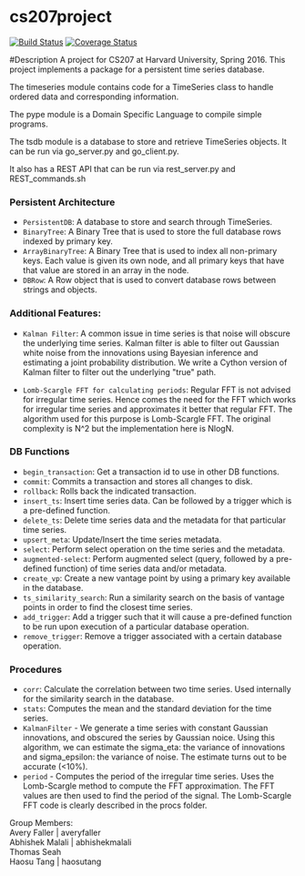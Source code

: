 # cs207project

[![Build Status](https://travis-ci.org/207leftovers/cs207project.svg?branch=master)](https://travis-ci.org/207leftovers/cs207project)
[![Coverage Status](https://coveralls.io/repos/github/207leftovers/cs207project/badge.svg?branch=master)](https://coveralls.io/github/207leftovers/cs207project?branch=master)

#Description
A project for CS207 at Harvard University, Spring 2016.  This project implements a package for a persistent time series database.
<br />

The timeseries module contains code for a TimeSeries class to handle ordered data and corresponding information.  <br />

The pype module is a Domain Specific Language to compile simple programs. <br />

The tsdb module is a database to store and retrieve TimeSeries objects. It can be run via go_server.py and go_client.py. <br />

It also has a REST API that can be run via rest_server.py and REST_commands.sh


### Persistent Architecture
* `PersistentDB`: A database to store and search through TimeSeries.  
* `BinaryTree`: A Binary Tree that is used to store the full database rows indexed by primary key.
* `ArrayBinaryTree`: A Binary Tree that is used to index all non-primary keys.  Each value is given its own node, and all primary keys that have that value are stored in an array in the node.
* `DBRow`: A Row object that is used to convert database rows between strings and objects.


### Additional Features:
* `Kalman Filter`: A common issue in time series is that noise will obscure the underlying time series. Kalman filter is able to filter out Gaussian white noise from the innovations using Bayesian inference and estimating a joint probability distribution. We write a Cython version of Kalman filter to filter out the underlying "true" path.

* `Lomb-Scargle FFT for calculating periods`: Regular FFT is not advised for irregular time series. Hence comes the need for the FFT which works for irregular time series and approximates it better that regular FFT. The algorithm used for this purpose is Lomb-Scargle FFT. The original complexity is N^2 but the implementation here is NlogN.


### DB Functions
* `begin_transaction`: Get a transaction id to use in other DB functions.
* `commit`: Commits a transaction and stores all changes to disk.
* `rollback`: Rolls back the indicated transaction.
* `insert_ts`: Insert time series data. Can be followed by a trigger which is a pre-defined function.
* `delete_ts`: Delete time series data and the metadata for that particular time series.
* `upsert_meta`: Update/Insert the time series metadata.
* `select`: Perform select operation on the time series and the metadata.
* `augmented-select`: Perform augmented select (query, followed by a pre-defined function) of time series data and/or metadata.
* `create_vp`: Create a new vantage point by using a primary key available in the database.
* `ts_similarity_search`: Run a similarity search on the basis of vantage points in order to find the closest time series.
* `add_trigger`: Add a trigger such that it will cause a pre-defined function to be run upon execution of a particular database operation.
* `remove_trigger`: Remove a trigger associated with a certain database operation.


### Procedures
* `corr`: Calculate the correlation between two time series. Used internally for the similarity search in the database.
* `stats`: Computes the mean and the standard deviation for the time series.
* `KalmanFilter` - We generate a time series with constant Gaussian innovations, and obscured the series by Gaussian noice. Using this algorithm, we can estimate the sigma_eta: the variance of innovations and sigma_epsilon: the variance of noise. The estimate turns out to be accurate (<10%).
* `period` - Computes the period of the irregular time series. Uses the Lomb-Scargle method to compute the FFT approximation. The FFT values are then used to find the period of the signal. The Lomb-Scargle FFT code is clearly described in the procs folder.


Group Members:<br />
Avery Faller | averyfaller <br />
Abhishek Malali | abhishekmalali <br />
Thomas Seah <br />
Haosu Tang | haosutang <br />
